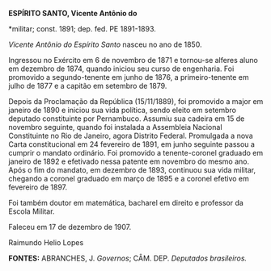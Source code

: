 **ESPÍRITO SANTO, Vicente Antônio do**

\*militar; const. 1891; dep. fed. PE 1891-1893.

*Vicente Antônio do Espírito Santo* nasceu no ano de 1850.

Ingressou no Exército em 6 de novembro de 1871 e tornou-se alferes aluno
em dezembro de 1874, quando iniciou seu curso de engenharia. Foi
promovido a segundo-tenente em junho de 1876, a primeiro-tenente em
julho de 1877 e a capitão em setembro de 1879.

Depois da Proclamação da República (15/11/1889), foi promovido a major
em janeiro de 1890 e iniciou sua vida política, sendo eleito em setembro
deputado constituinte por Pernambuco. Assumiu sua cadeira em 15 de
novembro seguinte, quando foi instalada a Assembleia Nacional
Constituinte no Rio de Janeiro, agora Distrito Federal. Promulgada a
nova Carta constitucional em 24 fevereiro de 1891, em junho seguinte
passou a cumprir o mandato ordinário. Foi promovido a tenente-coronel
graduado em janeiro de 1892 e efetivado nessa patente em novembro do
mesmo ano. Após o fim do mandato, em dezembro de 1893, continuou sua
vida militar, chegando a coronel graduado em março de 1895 e a coronel
efetivo em fevereiro de 1897.

Foi também doutor em matemática, bacharel em direito e professor da
Escola Militar.

Faleceu em 17 de dezembro de 1907.

Raimundo Helio Lopes

**FONTES:** ABRANCHES, J. *Governos*; CÂM. DEP. *Deputados brasileiros.*
